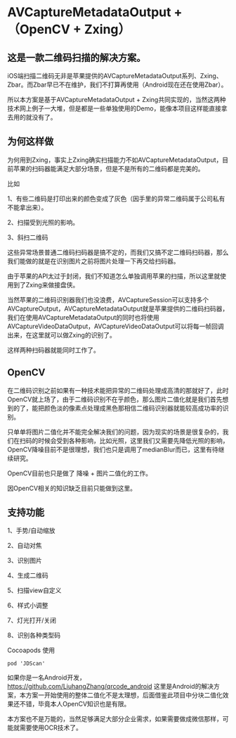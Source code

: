 # AVCaptureMetadataOutput + （OpenCV + Zxing）


## 这是一款二维码扫描的解决方案。

iOS端扫描二维码无非是苹果提供的AVCaptureMetadataOutput系列、Zxing、Zbar。而Zbar早已不在维护，我们不打算再使用（Android现在还在使用Zbar）。
   
所以本方案是基于AVCaptureMetadataOutput + Zxing共同实现的，当然这两种技术网上例子一大堆，但是都是一些单独使用的Demo，能像本项目这样能直接拿去用的就没有了。 

## 为何这样做
为何用到Zxing，事实上Zxing确实扫描能力不如AVCaptureMetadataOutput，目前苹果的扫码器能满足大部分场景，但是不是所有的二维码都是完美的。

比如

  1、有些二维码是打印出来的颜色变成了灰色（因手里的异常二维码属于公司私有不能拿出来）。
  
  2、扫描受到光照的影响。
  
  3、斜扫二维码
  
这些异常场景普通二维码扫码器是搞不定的，而我们又搞不定二维码扫码器，那么我们能做的就是在识别图片之前将图片处理一下再交给扫码器。

由于苹果的API太过于封闭，我们不知道怎么单独调用苹果的扫描，所以这里就使用到了Zxing来做接盘侠。 

当然苹果的二维码识别器我们也没浪费，AVCaptureSession可以支持多个AVCaptureOutput，AVCaptureMetadataOutput就是苹果提供的二维码扫码器，我们在使用AVCaptureMetadataOutput的同时也将使用AVCaptureVideoDataOutput，AVCaptureVideoDataOutput可以将每一帧回调出来，在这里就可以做Zxing的识别了。

这样两种扫码器就能同时工作了。

 
## OpenCV

在二维码识别之前如果有一种技术能把异常的二维码处理成高清的那就好了，此时OpenCV就上场了，由于二维码识别不在乎颜色，那么图片二值化就是我们首先想到的了，能把颜色淡的像素点处理成黑色那相信二维码识别器就能较高成功率的识别。

只单单将图片二值化并不能完全解决我们的问题，因为现实的场景是很复杂的，我们在扫码的时候会受到各种影响，比如光照，这里我们又需要先降低光照的影响，OpenCV降噪目前不是很理想，我们也只是调用了medianBlur而已，这里有待继续研究。



OpenCV目前也只是做了 降噪 + 图片二值化的工作。


因OpenCV相关的知识缺乏目前只能做到这里。


## 支持功能

1、手势/自动缩放

2、自动对焦

3、识别图片

4、生成二维码

5、扫描view自定义

6、样式小调整

7、灯光打开/关闭

8、识别各种类型码

Cocoapods 使用 

``` 
pod 'JDScan'

```

如果你是一名Android开发，https://github.com/LiuhangZhang/qrcode_android 这里是Android的解决方案，本方案一开始使用的整体二值化不是太理想，后面借鉴此项目中分块二值化效果还不错，毕竟本人OpenCV知识也是有限。

本方案也不是万能的，当然足够满足大部分企业需求，如果需要做成微信那样，可能就需要使用OCR技术了。
